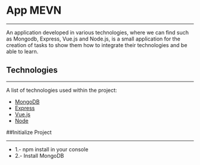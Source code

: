 # App MEVN
***
An application developed in various technologies, where we can find such as Mongodb, 
Express, Vue.js and Node.js, is a small application for the creation of tasks to show them
how to integrate their technologies and be able to learn.

## Technologies
***
A list of technologies used within the project:
* [MongoDB](https://www.mongodb.com)
* [Express](https://expressjs.com/es/)
* [Vue.js](https://vuejs.org/)
* [Node](https://nodejs.org/es/)

##Initialize Project
***
* 1.- npm install in your console
* 2.- Install MongoDB

